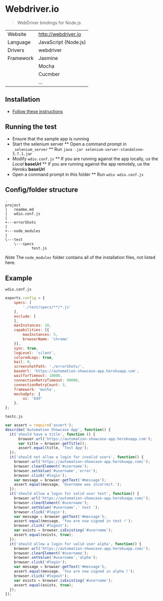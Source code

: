 # Webdriver.io
> WebDriver bindings for Node.js

|          |                                  |
|----------|----------------------------------|
|Website   | http://webdriver.io              |
|Language  | JavaScript (Node.js)             |
|Drivers   | webdriver                        |
|Framework | Jasmine                          |
|          | Mocha                            |
|          | Cucmber                          |
|          | ...                              |

## Installation
* [Follow these instructions](http://webdriver.io/guide.html)

## Running the test
* Ensure that the sample app is running
* Start the selenium server
** Open a command prompt in `_selenium_server`
** Run `java -jar selenium-server-standalone-3.7.1.jar`
* Modify `wdio.conf.js`
** If you are running against the app locally, us the *Local* **baseUrl**
** If you are running against the app remotely, us the *Heroku* **baseUrl**
* Open a command prompt in this folder
** Run `wdio wdio.conf.js`

## Config/folder structure
```
.
project
|   readme.md
|   wdio.conf.js
|
+---errorShots
|
+---node_modules
|
\---test
    \---specs
            test.js
```
*Note* The `node_modules` folder contains all of the installation files, not listed here.

## Example
`wdio.conf.js`
```javascript
exports.config = {
    specs: [
        './test/specs/**/*.js'
    ],
    exclude: [
    ],
    maxInstances: 10,
    capabilities: [{
        maxInstances: 5,
        browserName: 'chrome'
    }],
    sync: true,
    logLevel: 'silent',
    coloredLogs: true,
    bail: 0,
    screenshotPath: './errorShots/',
    baseUrl: 'https://automation-showcase-app.herokuapp.com',
    waitforTimeout: 10000,
    connectionRetryTimeout: 90000,
    connectionRetryCount: 3,
    framework: 'mocha',
    mochaOpts: {
        ui: 'bdd'
    },
};
```

`testc.js`
```javascript
var assert = require('assert');
describe('Automation Showcase App', function() {
  it('should have a title', function () {
      browser.url('https://automation-showcase-app.herokuapp.com');
      var title = browser.getTitle();
      assert.equal(title, 'Test App');
  });
  it('should not allow a login for invalid users', function() {
    browser.url('https://automation-showcase-app.herokuapp.com/');
    browser.clearElement('#username');
    browser.setValue('#username','error');
    browser.click('#login');
    var message = browser.getText('#message');
    assert.equal(message, 'Username was incorrect.');
  });
  it('should allow a login for valid user test', function() {
    browser.url('https://automation-showcase-app.herokuapp.com/');
    browser.clearElement('#username');
    browser.setValue('#username',' test ');
    browser.click('#login');
    var message = browser.getText('#message');
    assert.equal(message, 'You are now signed in test !');
    browser.click('#logout');
    var exists = browser.isExisting('#username');
    assert.equal(exists, true);
  });
  it('should allow a login for valid user alpha', function() {
    browser.url('https://automation-showcase-app.herokuapp.com/');
    browser.clearElement('#username');
    browser.setValue('#username','alpha');
    browser.click('#login');
    var message = browser.getText('#message');
    assert.equal(message, 'You are now signed in alpha !');
    browser.click('#logout');
    var exists = browser.isExisting('#username');
    assert.equal(exists, true);
  });
});
```
